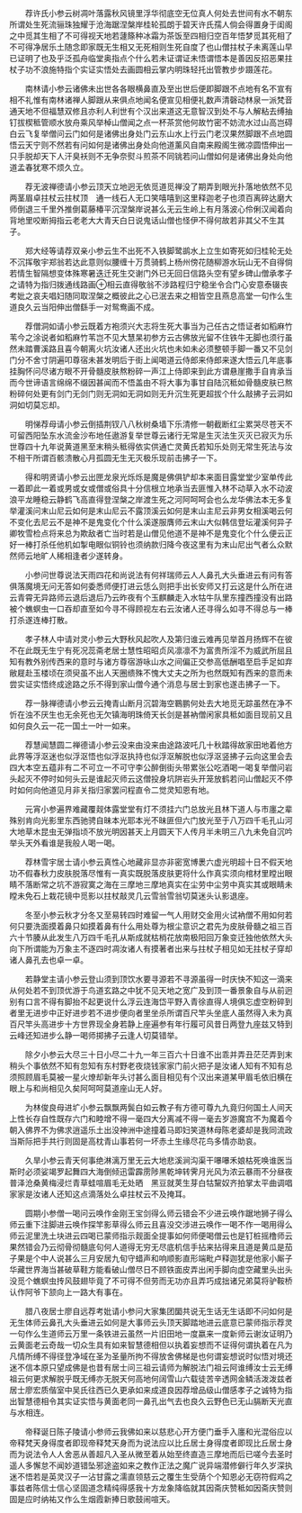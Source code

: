 <!-- { "loadSidebar": true } -->
　　荐许氏小参云树凋叶落露秋风镜里浮华彻底空无位真人何处去世间有水不朝东所谓处生死流骊珠独耀于沧海踞涅槃岸桂轮孤朗于碧天许氏孺人倘会得置身于闺阁之中觅其生相了不可得视天地若蘧篨种冰霜为茶饭至四相归空百年悟梦觅其死相了不可得净居乐土随念即家既无生相又无死相则生死自度了也山僧拄杖子未离莲山早已证明了也及乎泛孤舟临堂奥指点个什么若未证谓证未悟谓悟本是善因反招恶果拄杖子功不浪施特指个实证实悟处去画圆相云掌内明珠轻托出管教步步蹑莲花。

　　南林请小参云诸佛未出世各各眼横鼻直及至出世后便即脚跟不点地有名不宣有相不礼惟有南林诸禅人脚跟从来俱点地闻名便宣见相便礼数声清磬动林泉一派梵音通天地不但福慧双修且亦利人利世有个汉出来道这无意智汉到处不与人解粘去缚抽钉拔楔秪管顺水放舟乘风举棹山僧闻之点一杯茶赏他何故竹密不妨流水过山高岂碍白云飞复举僧问云门如何是诸佛出身处门云东山水上行云门老汉果然脚跟不点地圆悟云天宁则不然若有问如何是诸佛出身处向他道薰风自南来殿阁生微凉圆悟伸出一只手脱却天下人汗臭袄则不无争奈熨斗煎茶不同铫若问山僧如何是诸佛出身处向他道孟春犹寒不烦久立。

　　荐无波禅德请小参云顶天立地迥无依觅道觅禅没了期弄到眼光扑落地依然不见两茎眉卓拄杖云拄杖顶　通一线石人无口笑嘻嘻到这里释迦老子也须百离碎达磨大师倒退三千里外推倒葛藤椿平沉涅槃岸说甚么无云生岭上有月落波心伶俐汉闻着向背地里咬断拇指云老老大大青天白日说鬼话山僧也怪伊不得何故若非其父不生其子。

　　郑大经等请荐双亲小参云生不出死不入铁脚鹭鹚水上立生如寄死如归桂轮无处不沉挥敬宇郑翁若达此意则似腰缠十万贯骑鹤上杨州傍花随柳游水玩山无不自得倘若情生智隔想变体殊寒暑迭迁死生交谢门外已无回日信路头空有望乡碑山僧承孝子之请特为指归拨通线路画⊕相云直得敬翁不涉路程归宁稳坐令合门心安意泰辍丧考妣之哀夫唱妇随同取涅槃之概彼此之心已泯去来之相皆空且燕息高堂一句作么生道良久云当阳伸出僧繇手一对鸳鸯画不成。

　　荐僧洞如请小参云既着方袍须兴大志将生死大事当为己任古之悟证者如稻麻竹苇今之涂说者如稻麻竹苇岂不见大慧杲初参方云古佛放光留不住铁牛无脚也须行虽然未踏曹溪路且喜今朝离火坑汝诸人还出火坑也未如未必须整顿手脚一番又不见剑门分不舍寸阴遍叩尊宿未甚发明后于街上闻喝道云侍郎来侍郎来遂大悟云几年底事挂胸怀问尽诸方眼不开骨髓皮肤熬粉碎一声江上侍即来到此方谓悬崖撒手自肯承当而今世谛语言绵绵不缀因甚闻而不悟盖由不将大事为事甘自陆沉秪如骨髓皮肤已熬粉碎何处更有剑门无剑门则无洞如无洞如则无升沉生死更超拔个什么敲拂子云洞如洞如切莫忘却。

　　明悌荐母请小参云倒插荆钗八八秋树桑墙下乐清修一朝截断红尘累哭尽苍天不可留西阳坠东水流金沙布地任遨游复举世尊云诸行无常是生灭法生灭灭已寂灭为乐世尊四十九年说黄道黑至末稍头秪得依实供通亡灵黄氏若知乐处则无常生死法与汝不相干所谓百骸溃散心月孤圆无生无灭极乐现前击拂子一下。

　　得和明贤请小参云出匣龙泉光烁烁是魔是佛俱铲却本来面目露堂堂少室单传此一着即此一着或男或女或僧或俗具十分信根立地承当去匪惟入林不动草入水不动波浪平龙睡稳云静鹤飞高直得登涅槃之岸渡生死之河阿呵呵会也么龙华佛法本无多复举灌溪问末山尼云如何是末山尼云不露顶溪云如何是末山主尼云非男女相溪喝云何不变化去尼云不是神不是鬼变化个什么溪遂服膺师云末山大似韩信登坛灌溪何异子卿牧雪检点将来总为欺敌者亡当时若是山僧见他道不是神不是鬼变化个什么便云正好一棒打杀任他机如掣电眼似铜铃也须纳款归降今夜这里有为末山尼出气者么众默然师云地旷人稀相逢者少遂转身。

　　小参问世尊说法天雨四花和尚说法有何祥瑞师云人人鼻孔大头垂进云有问有答俱落魔境无问无答如何委悉师便打进云恁么则把手出长安师又打云这是什么所在进云青霄无异路师云退后退后乃云昨夜有个玉麒麟走入水牯牛队里东撞西撞没有出路被个蟭螟虫一口吞却直至如今寻不得顾视左右云汝诸人还寻得么如寻不得总与一棒打杀遂连棒打散。

　　孝子林人中请对灵小参云大野秋风起吹人及第归谁云难再见举首月扬辉不在彼不在此既无生宁有死况蕊斋老居士慧性昭昭贞风凛凛不为富贵所淫不为威武所屈且知有教外别传西来的意时与诸方尊宿游咏山水之间偏正交参高低酬唱至启手足如弃敝屣赴玉楼顷在须臾虽不出人天圈缋殊不愧大丈夫之所为也然既知有西来的意而未尝实证实悟终成途路之乐不得到家山僧今通个消息与居士到家也遂击拂子一下。

　　荐一脉禅德请小参云云掩青山断月沉碧海空鶤鹏何处去大地觅无踪虽然在净不忻在浊不厌生也无余死也无欠镇海明珠倚天长剑是甚衲僧闲家具秪如面目现前又且如何良久云一花一国土一叶一如来。

　　荐慧闻慧圆二禅德请小参云没来由没来由途路波吒几十秋踏得故家田地着他方此界等浮沤迷也似浮沤悟也似浮沤执持也似浮沤解脱也似浮沤竖拂子云向这里会去四大本空五蕴非有二不可立一不可守李公醉倒街头带累张公吃酒喝一喝复举僧问岩头起灭不停时如何头云是谁起灭师云这僧投身坑阱岩头开笼放鹤若问山僧起灭不停时如何向他道见月非关指归家罢问程直令二觉灵知恩有地。

　　元宵小参遍界难藏覆觌体露堂堂有灯不须挂六门总放光且林下道人与市廛之辈殊别肯向光影里东西驰骋自昧本光耶本光不昧匪但六门放光至于八万四千毛孔山河大地草木昆虫无弹指顷不放光明因甚天上月圆天下人传月半未明三八九未免自沉吟举头天外看谁是我般人喝一喝。

　　荐林雪宇居士请小参云真性心地藏非显亦非密宽博褁六虚光明超十日不假天地功不假春秋力皮肤脱落尽惟有一真实既脱落皮肤更将什么作真实须向棺材里瞠出眼睛不落断常之坑不游寂寞之海在三摩地三摩地真实在尘劳中尘劳中真实其或眼睛未瞠未免石上栽花镜中觅影以拄杖敲灵几云雪翁雪翁切莫迷头认影退座。

　　冬至小参云秋才分冬又至易转四时难留一气人用财交金用火试衲僧不用如何若何只要洗面摸着鼻只如摸着鼻有什么用处尊为根尘意识之君先为皮肤骨髓之祖三百六十节腠从此发生八万四千毛孔从斯成就枯梢花放南极阳回万象变迁独他依然大头向下所谓能为万象主不逐四时凋汝诸人有摸著者出来与拄杖子相见如无拄杖子穿却诸人鼻孔去也卓一卓。

　　若静堂主请小参云登山须到顶饮水要寻源若不寻源虽得一时庆快不知这一滴来从何处若不到顶优游于鸟道玄路之中犹不见天地之宽广及到顶一番景象自与从前迥别有口言不得有脚抬不起更说什么浮云连海岱平野入青徐直得人境俱忘虚空粉碎到者里无进步中正好进步若不进步便向者里坐杀所谓百尺竿头坐底人虽然得入未为真百尺竿头高进步十方世界现全身若静上座遍参有年行履可风昔日两登九座兹又特到云峰还知进步么静一喝师掷拂子云逢人切莫错举。

　　除夕小参云大尽三十日小尽二十九一年三百六十日谁不出乖并弄丑茫茫弄到末稍头个事依然不知有忽知有东村野老夜烧钱家家门前火把子是汝诸人知有不知有总须照顾眉毛莫被一星火燎却新年头讨甚么面目相见有个汉出来道某甲眉毛依旧横在眼上与和尚相见久矣阿呵呵莫道座山无人好。

　　为林俊良母进圹小参云飘飘两鬓白如云教子有方德可尊九九竟归何国土人间天上性长存自性既存六门和睦增不得一毫四大分离减不得一毫去岁游魔宫不为魔着今朝入佛界不为佛求逍遥乐土出没神洲中途撞着马即妇笑道林母陈老婆却是我同流政当斯际把手共行则固是高枕青山事若何一坏赤土生缘尽花鸟多情亦助哀。

　　久旱小参云青天何事绝淋漓万里无云大地悲溪涧沟渠干嚗嚗禾娘枯死唤谁医当斯时必须娑竭罗起舞四大海倒倾迅雷霹雳陟黑乾坤转霁月光风为浓云暴雨不分昼夜普泽沧桑黄梅浸烂青草蛙喧眉毛无处晒　黑豆就荚生芽白牯黧奴齐拍掌太平曲调唱家家是汝诸人还知这点滴落处么卓拄杖云不及掩耳。

　　圆期小参僧一喝问云唤作金刚王宝剑得么师云错会不少进云唤作踞地狮子得么师云重下注脚进云唤作探竿影草得么师云且喜没交涉进云唤作一喝不作一喝用得么师云泥里洗土块进云四喝已蒙师指示觌面全提事如何师便喝僧云也是钉桩摇橹师云果然错会乃云彻骨彻髓底句何人道得无穷无尽底机信手拈来拈得来且道是黄瓜是茄子果是个中人说甚么三月安居九旬守蜡声和响顺影直形端毗卢释迦犹是他家小厮子华藏世界海当甚破草鞋方能看破山僧尽日不顾铁面皮弄出闲手脚向虚空藏里头出头没觅个蟭螟虫抟风鼓翅毕竟了不可得不但劳而无功亦且弄巧成拙诸兄弟莫将驴鞍桥认作阿爷下颔向上一路大有事在。

　　腊八夜居士廖自远荐考妣请小参问大家集团圞共说无生话无生话即不问如何是无生体师云鼻孔大头垂进云如何是大事师云头顶天脚踏地进云底意已蒙师指示荐灵一句作么生道师云万里一条铁进云虽然一片旧田地一度嬴来一度新师云谢汝证明乃云黄面老云奇哉一切众生具有如来智慧德相但以执着妄想而不证得何谓执着在凡为凡情所缚不得径登净域在圣为圣量所拘不得放舍佛梯是也何谓妄想说时似悟对境还迷不信本原只望成佛是也昔有居士问三祖云请师为解脱法门祖云阿谁缚汝士云无缚祖云何更求解脱乎既无缚亦无脱天何高地何阔雪山六载徒苦辛透网金鳞活泼泼兹者居士廖宏质偕室中吴氏往西已久更承如来成道良因荐增品级山僧感孝子之诚特为指出智慧德相令其实证实悟与黄面老同一鼻孔出气去也良久云野色已无山膈断天光直与水相连。

　　帝释诞日陈子陵请小参师云我佛如来以慈悲心开方便门垂手入廛和光混俗应以帝释梵天身得度者即现帝释梵天身而为说法应以比丘居士身得度者即现比丘居士身而为说法令人人舍恶从善超凡入圣从微至着从始至终直造三摩地而后已嗟今去圣时遥人多懈怠不闻妙道错坠邪途盗如来之教作正法之魔广说异端潜修僻行年久岁深执迷不悟若是英灵汉子一沾甘露之濡直领慈云之覆生生受荫个个知恩必无窃符假鸡之事兹者陈信士信心坚固道念精纯得感我十方龙象降临就其因斋庆赞秪如因斋庆赞则固是应时纳祐又作么生烟霞新捧日歌鼓闹喧天。

